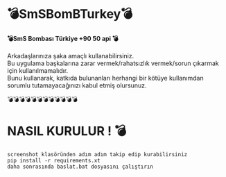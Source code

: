 # 💣SmSBomBTurkey💣
<strong>💣SmS Bombası Türkiye +90 50 api 💣</strong>
<br>
<br>
Arkadaşlarınıza şaka amaçlı kullanabilirsiniz.
<br>
Bu uygulama başkalarına zarar vermek/rahatsızlık vermek/sorun çıkarmak için kullanılmamalıdır.
<br>
Bunu kullanarak, katkıda bulunanları herhangi bir kötüye kullanımdan sorumlu tutamayacağınızı kabul etmiş olursunuz.
<br>

💣💣💣💣💣💣💣💣💣💣💣💣

<h1> NASIL KURULUR ! 💣 </h1>
<code>screenshot klasöründen adım adım takip edip kurabilirsiniz</code>
  <br>
<code>pip install -r requirements.xt</code>
<br>
<code>daha sonrasında baslat.bat dosyasını çalıştırın</code>
